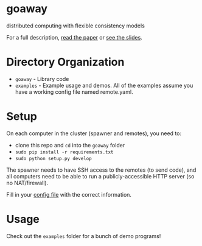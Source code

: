 # goaway
distributed computing with flexible consistency models

For a full description, [read the paper](https://github.com/anpere/goaway/raw/master/GoAway.pdf) or [see the slides](https://github.com/anpere/goaway/raw/master/GoAway-slides.pdf).

# Directory Organization
- `goaway` - Library code
- `examples` - Example usage and demos. All of the examples assume you have a working config file named remote.yaml.

# Setup
On each computer in the cluster (spawner and remotes), you need to:
- clone this repo and `cd` into the `goaway` folder
- ` sudo pip install -r requirements.txt `
- ` sudo python setup.py develop `

The spawner needs to have SSH access to the remotes (to send code), and all computers need to be able to run a publicly-accessible HTTP server (so no NAT/firewall).

Fill in your [config file](https://github.com/anpere/goaway/blob/master/examples/example.yaml) with the correct information.

# Usage
Check out the `examples` folder for a bunch of demo programs!
